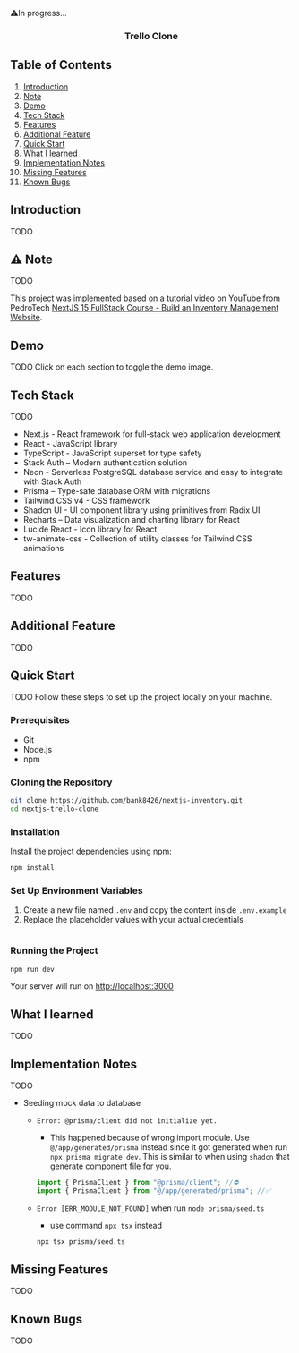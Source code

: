 ⚠️In progress...

<h3 align="center">Trello Clone</h3>

## Table of Contents

1. [Introduction](#introduction)
2. [Note](#note)
3. [Demo](#demo)
4. [Tech Stack](#tech-stack)
5. [Features](#features)
6. [Additional Feature](#additional)
7. [Quick Start](#quick-start)
8. [What I learned](#learn)
9. [Implementation Notes](#implementation-notes)
10. [Missing Features](#missing)
11. [Known Bugs](#bugs)

## <a name="introduction">Introduction</a>

TODO

## <a name="note">⚠️ Note</a>

TODO

This project was implemented based on a tutorial video on YouTube from PedroTech [NextJS 15 FullStack Course - Build an Inventory Management Website](https://www.youtube.com/watch?v=L5CsIkO5xv4).

## <a name="demo">Demo</a>

TODO
Click on each section to toggle the demo image.

<!--
<details>
  <summary>
    Authentication
  </summary>
  <b>Sign up</b>
  <div>
    <a href="">
        <img src="public/readme/sign-up.gif" alt="Sign up" />
    </a>
  </div>
  <b>Sign in</b>
  <div>
    <a href="">
      <img src="public/readme/sign-in.gif" alt="Sign in" />
    </a>
  </div>
</details>
<details>
  <summary>
    Authenticated User
  </summary>
  <div>
    <details>
      <summary>
        Dashboard page
      </summary>
      <b>Create new board</b>
      <div>
        <a href="">
          <img src="public/readme/create-board.gif" alt="Create board" />
        </a>
      </div>
      <b>Filter and search board (Edit board created_at to demo date filtering)</b>
      <div>
        <a href="">
          <img src="public/readme/filter-board.gif" alt="Filter board" />
        </a>
      </div>
      <b>Boards view setting</b>
      <div>
        <a href="">
          <img src="public/readme/dashboard-view.gif" alt="Dashboard view setting" />
        </a>
      </div>
      <b>Upgrade plan</b>
      <div>
        <a href="">
          <img src="public/readme/upgrade.gif" alt="Upgrade" />
        </a>
      </div>
    </details>
    <details>
      <summary>
        Board page
      </summary>
      <b>Edit board</b>
      <div>
        <a href="">
          <img src="public/readme/edit-board.gif" alt="Edit board" />
        </a>
      </div>
      <b>Add/Edit Column</b>
      <div>
        <a href="">
          <img src="public/readme/add-edit-column.gif" alt="Add or edit column" />
        </a>
      </div>
      <b>Add task</b>
      <div>
        <a href="">
          <img src="public/readme/add-task.gif" alt="Add task" />
        </a>
      </div>
      <b>Drag and drop task to reorder task in same column</b>
      <div>
        <a href="">
          <img src="public/readme/drag-and-drop-same-column.gif" alt="Drag and drop to reorder task in same column" />
        </a>
      </div>
      <b>Drag and drop task to change column</b>
      <div>
        <a href="">
          <img src="public/readme/drag-and-drop-different-column.gif" alt="Drag and drop to change column" />
        </a>
      </div>
      <b>Filter task</b>
      <div>
        <a href="">
          <img src="public/readme/filter-task.gif" alt="Filter task" />
        </a>
      </div>
    </details>
  </div>
</details>
<details>
  <summary>
    Unauthenticated User
  </summary>
  <div>
    <b>Home page</b>
    <div>
      <a href="">
        <img src="public/readme/home.gif" alt="Home" />
      </a>
    </div>
  </div>
</details> -->

## <a name="tech-stack">Tech Stack</a>

TODO

- Next.js - React framework for full-stack web application development
- React - JavaScript library
- TypeScript - JavaScript superset for type safety
- Stack Auth – Modern authentication solution
- Neon - Serverless PostgreSQL database service and easy to integrate with Stack Auth
- Prisma – Type-safe database ORM with migrations
- Tailwind CSS v4 - CSS framework
- Shadcn UI - UI component library using primitives from Radix UI
- Recharts – Data visualization and charting library for React
- Lucide React - Icon library for React
- tw-animate-css - Collection of utility classes for Tailwind CSS animations

## <a name="features">Features</a>

TODO

## <a name="additional">Additional Feature</a>

TODO

## <a name="quick-start">Quick Start</a>

TODO
Follow these steps to set up the project locally on your machine.

### Prerequisites

- Git
- Node.js
- npm

### Cloning the Repository

```bash
git clone https://github.com/bank8426/nextjs-inventory.git
cd nextjs-trello-clone
```

### Installation

Install the project dependencies using npm:

```bash
npm install
```

### Set Up Environment Variables

1. Create a new file named `.env` and copy the content inside `.env.example`
2. Replace the placeholder values with your actual credentials

```env

```

### Running the Project

```bash
npm run dev
```

Your server will run on [http://localhost:3000](http://localhost:3000/)

## <a name="learn">What I learned</a>

TODO

## <a name="implementation-note">Implementation Notes</a>

TODO

- Seeding mock data to database

  - `Error: @prisma/client did not initialize yet.`

    - This happened because of wrong import module. Use `@/app/generated/prisma` instead since it got generated when run `npx prisma migrate dev`. This is similar to when using `shadcn` that generate component file for you.

    ```js
    import { PrismaClient } from "@prisma/client"; //⛔️
    import { PrismaClient } from "@/app/generated/prisma"; //✅
    ```

  - `Error [ERR_MODULE_NOT_FOUND]` when run `node prisma/seed.ts`
    - use command `npx tsx` instead
    ```bash
    npx tsx prisma/seed.ts
    ```

## <a name="missing">Missing Features</a>

TODO

## <a name="bugs">Known Bugs</a>

TODO
